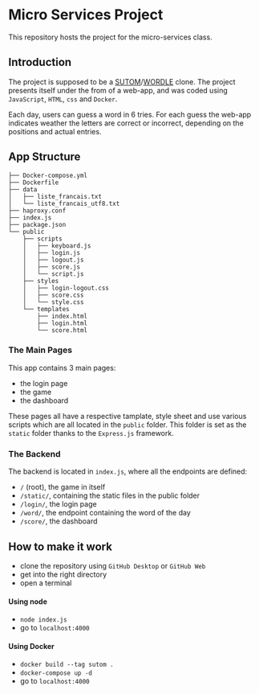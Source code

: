 # Micro Services Project 
This repository hosts the project for the micro-services class. 

## Introduction
The project is supposed to be a [SUTOM](https://sutom.nocle.fr/#)/[WORDLE](https://www.nytimes.com/games/wordle/index.html) clone. The project presents itself under the from of a web-app, and was coded using `JavaScript`, `HTML`, `css` and `Docker`. 

Each day, users can guess a word in 6 tries. For each guess the web-app indicates weather the letters are correct or incorrect, depending on the positions and actual entries. 

## App Structure
```
├── Docker-compose.yml
├── Dockerfile
├── data
│   ├── liste_francais.txt
│   └── liste_francais_utf8.txt
├── haproxy.conf
├── index.js
├── package.json
└── public
    ├── scripts
    │   ├── keyboard.js
    │   ├── login.js
    │   ├── logout.js
    │   ├── score.js
    │   └── script.js
    ├── styles
    │   ├── login-logout.css
    │   ├── score.css
    │   └── style.css
    └── templates
        ├── index.html
        ├── login.html
        └── score.html
```

### The Main Pages
This app contains 3 main pages:
- the login page
- the game
- the dashboard

These pages all have a respective tamplate, style sheet and use various scripts which are all located in the `public` folder. This folder is set as the `static` folder thanks to the `Express.js` framework.

### The Backend
The backend is located in `index.js`, where all the endpoints are defined:
- `/` (root), the game in itself
- `/static/`, containing the static files in the public folder
- `/login/`, the login page
- `/word/`, the endpoint containing the word of the day
- `/score/`, the dashboard


## How to make it work

- clone the repository using `GitHub Desktop` or `GitHub Web`
- get into the right directory 
- open a terminal

#### Using node
- `node index.js`
- go to `localhost:4000`

#### Using Docker
- `docker build --tag sutom .`
- `docker-compose up -d`
- go to `localhost:4000`
